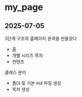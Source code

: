 # my_page

## 2025-07-05

3단계 구조의 홈페이지 윤곽을 만들었다

- 홈
- 개별 시리즈 목차
- 컨텐츠

클래스 분리
- 폴더 및 기본 md 파일 생성
- 목차 생성
